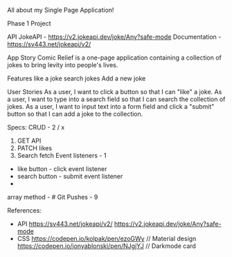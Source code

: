 All about my Single Page Application!

Phase 1 Project

API
JokeAPI - https://v2.jokeapi.dev/joke/Any?safe-mode Documentation - https://sv443.net/jokeapi/v2/

App Story
Comic Relief is a one-page application containing a collection of jokes to bring levity into people's lives.

Features
like a joke
search jokes
Add a new joke

User Stories
As a user, I want to click a button so that I can "like" a joke.
As a user, I want to type into a search field so that I can search the collection of jokes.
As a user, I want to input text into a form field and click a "submit" button so that I can add a joke to the collection.


Specs: 
CRUD - 2 / x
  1. GET API
  2. PATCH likes
  3. Search fetch
Event listeners - 1
- like button - click event listener
- search button - submit event listener
-  
array method - #
Git Pushes - 9

References:
- API
  https://sv443.net/jokeapi/v2/
  https://v2.jokeapi.dev/joke/Any?safe-mode
- CSS
  https://codepen.io/kolpak/pen/ezoGWy // Material design
  https://codepen.io/jonyablonski/pen/NJgjYJ // Darkmode card
